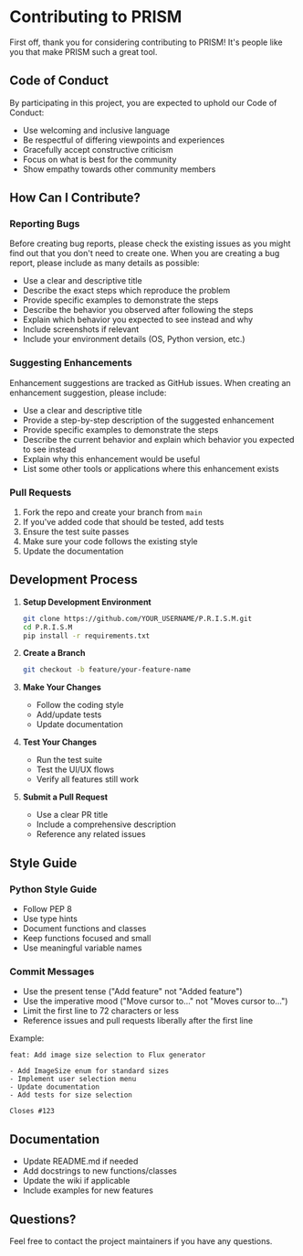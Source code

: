 # Contributing to PRISM

First off, thank you for considering contributing to PRISM! It's people like you that make PRISM such a great tool.

## Code of Conduct

By participating in this project, you are expected to uphold our Code of Conduct:

- Use welcoming and inclusive language
- Be respectful of differing viewpoints and experiences
- Gracefully accept constructive criticism
- Focus on what is best for the community
- Show empathy towards other community members

## How Can I Contribute?

### Reporting Bugs

Before creating bug reports, please check the existing issues as you might find out that you don't need to create one. When you are creating a bug report, please include as many details as possible:

* Use a clear and descriptive title
* Describe the exact steps which reproduce the problem
* Provide specific examples to demonstrate the steps
* Describe the behavior you observed after following the steps
* Explain which behavior you expected to see instead and why
* Include screenshots if relevant
* Include your environment details (OS, Python version, etc.)

### Suggesting Enhancements

Enhancement suggestions are tracked as GitHub issues. When creating an enhancement suggestion, please include:

* Use a clear and descriptive title
* Provide a step-by-step description of the suggested enhancement
* Provide specific examples to demonstrate the steps
* Describe the current behavior and explain which behavior you expected to see instead
* Explain why this enhancement would be useful
* List some other tools or applications where this enhancement exists

### Pull Requests

1. Fork the repo and create your branch from `main`
2. If you've added code that should be tested, add tests
3. Ensure the test suite passes
4. Make sure your code follows the existing style
5. Update the documentation

## Development Process

1. **Setup Development Environment**
   ```bash
   git clone https://github.com/YOUR_USERNAME/P.R.I.S.M.git
   cd P.R.I.S.M
   pip install -r requirements.txt
   ```

2. **Create a Branch**
   ```bash
   git checkout -b feature/your-feature-name
   ```

3. **Make Your Changes**
   - Follow the coding style
   - Add/update tests
   - Update documentation

4. **Test Your Changes**
   - Run the test suite
   - Test the UI/UX flows
   - Verify all features still work

5. **Submit a Pull Request**
   - Use a clear PR title
   - Include a comprehensive description
   - Reference any related issues

## Style Guide

### Python Style Guide

- Follow PEP 8
- Use type hints
- Document functions and classes
- Keep functions focused and small
- Use meaningful variable names

### Commit Messages

- Use the present tense ("Add feature" not "Added feature")
- Use the imperative mood ("Move cursor to..." not "Moves cursor to...")
- Limit the first line to 72 characters or less
- Reference issues and pull requests liberally after the first line

Example:
```
feat: Add image size selection to Flux generator

- Add ImageSize enum for standard sizes
- Implement user selection menu
- Update documentation
- Add tests for size selection

Closes #123
```

## Documentation

- Update README.md if needed
- Add docstrings to new functions/classes
- Update the wiki if applicable
- Include examples for new features

## Questions?

Feel free to contact the project maintainers if you have any questions. 